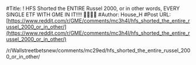#Title: ! HFS Shorted the ENTIRE Russel 2000, or in other words, EVERY SINGLE ETF WITH GME IN IT!!!! 🕵️‍♀️🤬🤬
#Author: House_H
#Post URL: [https://www.reddit.com/r/GME/comments/mc3h4l/hfs_shorted_the_entire_russel_2000_or_in_other/](https://www.reddit.com/r/GME/comments/mc3h4l/hfs_shorted_the_entire_russel_2000_or_in_other/)


/r/Wallstreetbetsnew/comments/mc29ed/hfs_shorted_the_entire_russel_2000_or_in_other/